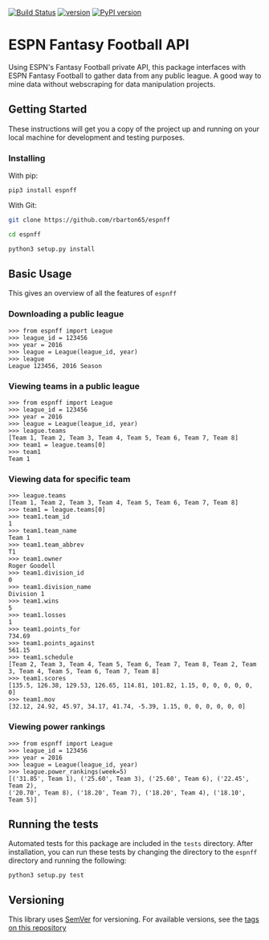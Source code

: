 [![Build Status](https://travis-ci.org/rbarton65/espnff.svg?branch=master)](https://travis-ci.org/rbarton65/espnff) [![version](https://img.shields.io/badge/version-1.0.1-blue.svg)](https://github.com/rbarton65/espnff/blob/master/CHANGELOG.md) [![PyPI version](https://badge.fury.io/py/espnff.svg)](https://badge.fury.io/py/espnff)

# ESPN Fantasy Football API

Using ESPN's Fantasy Football private API, this package interfaces with 
ESPN Fantasy Football to gather data from any public league. A good way to mine data
without webscraping for data manipulation projects.

## Getting Started

These instructions will get you a copy of the project up and running 
on your local machine for development and testing purposes.

### Installing
With pip:

```python3
pip3 install espnff
```

With Git:

```bash
git clone https://github.com/rbarton65/espnff

cd espnff

python3 setup.py install
```


## Basic Usage

This gives an overview of all the features of `espnff`

### Downloading a public league

```python3
>>> from espnff import League
>>> league_id = 123456
>>> year = 2016
>>> league = League(league_id, year)
>>> league
League 123456, 2016 Season
```

### Viewing teams in a public league

```python3
>>> from espnff import League
>>> league_id = 123456
>>> year = 2016
>>> league = League(league_id, year)
>>> league.teams
[Team 1, Team 2, Team 3, Team 4, Team 5, Team 6, Team 7, Team 8]
>>> team1 = league.teams[0]
>>> team1
Team 1
```

### Viewing data for specific team

```python3
>>> league.teams
[Team 1, Team 2, Team 3, Team 4, Team 5, Team 6, Team 7, Team 8]
>>> team1 = league.teams[0]
>>> team1.team_id
1
>>> team1.team_name
Team 1
>>> team1.team_abbrev
T1
>>> team1.owner
Roger Goodell
>>> team1.division_id
0
>>> team1.division_name
Division 1
>>> team1.wins
5
>>> team1.losses
1
>>> team1.points_for
734.69
>>> team1.points_against
561.15
>>> team1.schedule
[Team 2, Team 3, Team 4, Team 5, Team 6, Team 7, Team 8, Team 2, Team 3, Team 4, Team 5, Team 6, Team 7, Team 8]
>>> team1.scores
[135.5, 126.38, 129.53, 126.65, 114.81, 101.82, 1.15, 0, 0, 0, 0, 0, 0]
>>> team1.mov
[32.12, 24.92, 45.97, 34.17, 41.74, -5.39, 1.15, 0, 0, 0, 0, 0, 0]
```

### Viewing power rankings

```python3
>>> from espnff import League
>>> league_id = 123456
>>> year = 2016
>>> league = League(league_id, year)
>>> league.power_rankings(week=5)
[('31.85', Team 1), ('25.60', Team 3), ('25.60', Team 6), ('22.45', Team 2), 
('20.70', Team 8), ('18.20', Team 7), ('18.20', Team 4), ('18.10', Team 5)]
```

## Running the tests

Automated tests for this package are included in the `tests` directory. After installation,
you can run these tests by changing the directory to the `espnff` directory and running the following:

```python3
python3 setup.py test
```

## Versioning

This library uses [SemVer](http://semver.org/) for versioning. For available versions, see the
[tags on this repository](https://github.com/rbarton65/espnff/tags)

